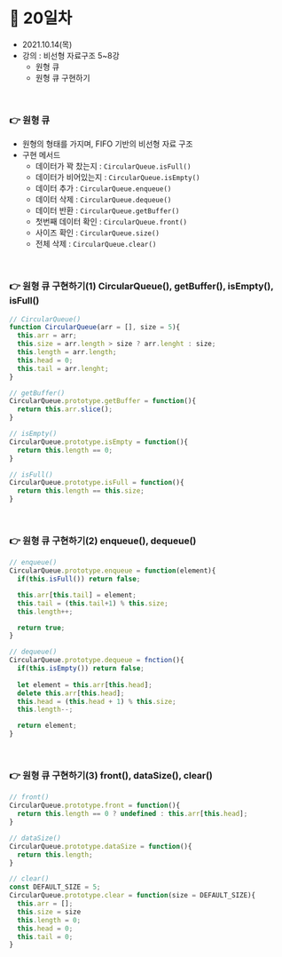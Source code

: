 # 📌 20일차 
- 2021.10.14(목)
- 강의 : 비선형 자료구조 5~8강
  - 원형 큐
  - 원형 큐 구현하기
  
<br>

### 👉 원형 큐 
- 원형의 형태를 가지며, FIFO 기반의 비선형 자료 구조
- 구현 메서드 
  - 데이터가 꽉 찼는지 : `CircularQueue.isFull()`
  - 데이터가 비어있는지 : `CircularQueue.isEmpty()`
  - 데이터 추가 : `CircularQueue.enqueue()`
  - 데이터 삭제 : `CircularQueue.dequeue()`
  - 데이터 반환 : `CircularQueue.getBuffer()`
  - 첫번째 데이터 확인 : `CircularQueue.front()`
  - 사이즈 확인 : `CircularQueue.size()`
  - 전체 삭제 : `CircularQueue.clear()`

<br> 



### 👉 원형 큐 구현하기(1) CircularQueue(), getBuffer(), isEmpty(), isFull()
```javascript
// CircularQueue()
function CircularQueue(arr = [], size = 5){
  this.arr = arr;
  this.size = arr.length > size ? arr.lenght : size;
  this.length = arr.length;
  this.head = 0;
  this.tail = arr.lenght;
}

// getBuffer()
CircularQueue.prototype.getBuffer = function(){
  return this.arr.slice();
}

// isEmpty()
CircularQueue.prototype.isEmpty = function(){
  return this.length == 0;
}

// isFull()
CircularQueue.prototype.isFull = function(){
  return this.length == this.size;
}
```

<br>




### 👉 원형 큐 구현하기(2) enqueue(), dequeue()
```javascript
// enqueue()
CircularQueue.prototype.enqueue = function(element){
  if(this.isFull()) return false;

  this.arr[this.tail] = element;
  this.tail = (this.tail+1) % this.size;
  this.length++;

  return true;
}

// dequeue()
CircularQueue.prototype.dequeue = fnction(){
  if(this.isEmpty()) return false;
  
  let element = this.arr[this.head];
  delete this.arr[this.head];
  this.head = (this.head + 1) % this.size;
  this.length--;

  return element;
}
```

<br>




### 👉 원형 큐 구현하기(3) front(), dataSize(), clear()
```javascript
// front()
CircularQueue.prototype.front = function(){
  return this.length == 0 ? undefined : this.arr[this.head];
}

// dataSize()
CircularQueue.prototype.dataSize = function(){
  return this.length;
}

// clear()
const DEFAULT_SIZE = 5;
CircularQueue.prototype.clear = function(size = DEFAULT_SIZE){
  this.arr = [];
  this.size = size
  this.length = 0;
  this.head = 0;
  this.tail = 0;
}
```

<br>

